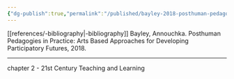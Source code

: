 ```yaml
---
{"dg-publish":true,"permalink":"/published/bayley-2018-posthuman-pedagogies/","dgPassFrontmatter":true,"noteIcon":""}
---
```


[[references/-bibliography\|-bibliography]]
Bayley, Annouchka. Posthuman Pedagogies in Practice: Arts Based Approaches for Developing Participatory Futures, 2018.

---

chapter 2 - 21st Century Teaching and Learning